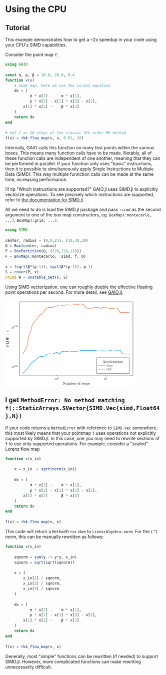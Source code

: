 # Using the CPU

## Tutorial

This example demonstrates how to get a ~2x speedup in your code using your CPU's SIMD capabilities. 

Consider the point map `f`:
```julia
using GAIO

const σ, ρ, β = 10.0, 28.0, 0.4
function v(x)
    # Some map, here we use the Lorenz equation
    dx = (
           σ * x[2] -    σ * x[1],
           ρ * x[1] - x[1] * x[3] - x[2],
        x[1] * x[2] -    β * x[3]
    )
    return dx
end

# set f as 20 steps of the classic 4th order RK method
f(x) = rk4_flow_map(v, x, 0.01, 20)
```

Internally, GAIO calls this function on many test points within the various boxes. This means many function calls have to be made. Notably, all of these function calls are independent of one another, meaning that they can be performed in parallel. If your function only uses "basic" instructions, then it is possible to simultaneously apply Single Instructions to Multiple Data (SIMD). This way multiple funnction calls can be made at the same time, increasing performance. 

!!! tip "Which instructions are supported?"
    GAIO.jl uses SIMD.jl to explicitly vectorize operations. To see precisely which instructions are supported, refer to [the documentation for SIMD.jl](https://github.com/eschnett/SIMD.jl.git). 

All we need to do is load the SIMD.jl package and pass `:simd` as the second argument to one of the box map constructors, eg. `BoxMap(:montecarlo, ...)`, `BoxMap(:grid, ...)`. 
```julia
using SIMD

center, radius = (0,0,25), (30,30,30)
Q = Box(center, radius)
P = BoxPartition(Q, (128,128,128))
F = BoxMap(:montecarlo, :simd, f, Q)

x = (sqrt(β*(ρ-1)), sqrt(β*(ρ-1)), ρ-1)
S = cover(P, x)
@time W = unstable_set(F, S)
```

Using SIMD vectorization, one can roughly double the effective floating point operations per second. For more detail, see [GAIO.jl](@cite). 

![performance metrics](assets/flops_cpu_loglog.png)

## I get `MethodError: No method matching f(::StaticArrays.SVector{SIMD.Vec{simd,Float64},N})`

If your code returns a `MethodError` with reference to `SIMD.Vec` somewhere, this most likely means that your pointmap `f` uses operations not explicitly supported by SIMD.jl. In this case, one you may need to rewrite sections of `f` to use only supported operations. For example, consider a "scaled" Lorenz flow map 
```julia
function v(x_in)
    
    x = x_in ./ sqrt(norm(x_in))

    dx = (
           σ * x[2] -    σ * x[1],
           ρ * x[1] - x[1] * x[3] - x[2],
        x[1] * x[2] -    β * x[3]
    )
    return dx
end

f(x) = rk4_flow_map(v, x)
```
This code will return a `MethodError` due to `LinearAlgebra.norm`. For the ``L^2`` norm, this can be manually rewritten as follows: 
```julia
function v(x_in)
    
    sqnorm = sum(y -> y*y, x_in)
    sqnorm = sqrt(sqrt(sqnorm))

    x = (
        x_in[1] / sqnorm,
        x_in[2] / sqnorm,
        x_in[3] / sqnorm
    )

    dx = (
           σ * x[2] -    σ * x[1],
           ρ * x[1] - x[1] * x[3] - x[2],
        x[1] * x[2] -    β * x[3]
    )
    return dx
end

f(x) = rk4_flow_map(v, x)
```
Generally, most "simple" functions can be rewritten (if needed) to support SIMD.jl. However, more complicated functions can make rewriting unnecessarily difficult. 
